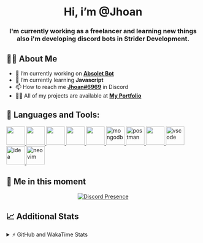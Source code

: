 <h1 align="center">Hi, i’m @Jhoan</h1>
<h3 align="center">I'm currently working as a freelancer and learning new things also i'm developing discord bots in Strider Development.</h3>

## 🙋‍♂️ About Me

- 🔭 I’m currently working on **[Absolet Bot](https://strider.cloud)**
- 🌱 I’m currently learning **Javascript**
- 📫 How to reach me **[Jhoan#6969](https://jhoan.monster/)** in Discord
- 👨‍💻 All of my projects are available at **[My Portfolio](https://jhoan.monster)**

## 🚀 Languages and Tools:
<p align="left"> 
    <a href="https://developer.mozilla.org/en-US/docs/Web/JavaScript" target="_blank"> <img src="https://img.icons8.com/color/48/000000/javascript.png" width="48" height="48"/> </a> 
    <a href="https://www.w3.org/html/" target="_blank"> <img src="https://img.icons8.com/color/48/000000/html-5.png" width="48" height="48"/> </a> 
    <a href="https://www.w3schools.com/css/" target="_blank"> <img src="https://img.icons8.com/color/48/000000/css3.png" width="48" height="48"/> </a> 
    <a href="https://getbootstrap.com" target="_blank"> <img src="https://img.icons8.com/color/48/000000/bootstrap.png" width="48" height="48"/> </a> 
    <a href="https://nodejs.org" target="_blank"> <img src="https://i.imgur.com/XX8lvL7.png" width="48" height="48"/> </a> 
    <a href="https://www.mongodb.com/" target="_blank"> <img src="https://i.imgur.com/nRtS3AN.png" alt="mongodb" width="48" height="48"/> </a> 
    <a href="https://postman.com" target="_blank"> <img src="https://www.vectorlogo.zone/logos/getpostman/getpostman-icon.svg" alt="postman" width="48" height="48"/> </a>   
    <a href="https://git-scm.com/" target="_blank"> <img src="https://img.icons8.com/color/48/000000/git.png" width="48" height="48"/> </a> 
    <a href="https://code.visualstudio.com" target="_blank" > <img src="https://upload.wikimedia.org/wikipedia/commons/thumb/9/9a/Visual_Studio_Code_1.35_icon.svg/2048px-Visual_Studio_Code_1.35_icon.svg.png" alt="vscode" width="48" height="48"> </a>
    <a href="https://www.jetbrains.com/es-es/idea/" target="_blank" > <img src="https://resources.jetbrains.com/storage/products/intellij-idea/img/meta/intellij-idea_logo_300x300.png" alt="idea" width="48" height="48"> </a>
    <a href="https://neovim.io" target="_blank"> <img src="https://icons.iconarchive.com/icons/papirus-team/papirus-apps/512/nvim-icon.png" alt="neovim" width="48" height="48"/> </a>
</p>
  
## 👤 Me in this moment
<p align="center">
    <a href="https://discord.com/users/852617426591154177" target="_blank" rel="nofollow">
        <img src="https://lanyard-profile-readme.vercel.app/api/852617426591154177?idleMessage=Probably%20coding%20Absolet..." alt="Discord Presence" align="center">
    </a>
</p>

## 📈 Additional Stats
<details>
    <summary>⚡ GitHub and WakaTime Stats</summary>
    <br/>

<!--START_SECTION:waka-->
![Code Time](http://img.shields.io/badge/Code%20Time-156%20hrs%2029%20mins-blue)

**🐱 My GitHub Data** 

> 🏆 436 Contributions in the Year 2022
 > 
> 📦 43.3 kB Used in GitHub's Storage 
 > 
> 💼 Opted to Hire
 > 
> 📜 4 Public Repositories 
 > 
> 🔑 12 Private Repositories  
 > 
**I'm a Night 🦉** 

```text
🌞 Morning    31 commits     █░░░░░░░░░░░░░░░░░░░░░░░░   7.01% 
🌆 Daytime    187 commits    ██████████░░░░░░░░░░░░░░░   42.31% 
🌃 Evening    190 commits    ██████████░░░░░░░░░░░░░░░   42.99% 
🌙 Night      34 commits     ██░░░░░░░░░░░░░░░░░░░░░░░   7.69%

```
📅 **I'm Most Productive on Saturday** 

```text
Monday       71 commits     ████░░░░░░░░░░░░░░░░░░░░░   16.06% 
Tuesday      58 commits     ███░░░░░░░░░░░░░░░░░░░░░░   13.12% 
Wednesday    88 commits     █████░░░░░░░░░░░░░░░░░░░░   19.91% 
Thursday     37 commits     ██░░░░░░░░░░░░░░░░░░░░░░░   8.37% 
Friday       18 commits     █░░░░░░░░░░░░░░░░░░░░░░░░   4.07% 
Saturday     109 commits    ██████░░░░░░░░░░░░░░░░░░░   24.66% 
Sunday       61 commits     ███░░░░░░░░░░░░░░░░░░░░░░   13.8%

```


📊 **This Week I Spent My Time On** 

```text
⌚︎ Time Zone: America/Bogota

💬 Programming Languages: 
JavaScript               13 hrs 21 mins      ██████████████████░░░░░░░   73.07% 
JSON                     1 hr 3 mins         █░░░░░░░░░░░░░░░░░░░░░░░░   5.78% 
TypeScript               1 hr 3 mins         █░░░░░░░░░░░░░░░░░░░░░░░░   5.75% 
EJS                      42 mins             █░░░░░░░░░░░░░░░░░░░░░░░░   3.87% 
YAML                     35 mins             ░░░░░░░░░░░░░░░░░░░░░░░░░   3.23%

🔥 Editors: 
VS Code                  18 hrs 16 mins      █████████████████████████   99.97% 
Neovim                   0 secs              ░░░░░░░░░░░░░░░░░░░░░░░░░   0.03%

🐱‍💻 Projects: 
Flame Bot                5 hrs 9 mins        ███████░░░░░░░░░░░░░░░░░░   28.19% 
Fium Manager             3 hrs 10 mins       ████░░░░░░░░░░░░░░░░░░░░░   17.4% 
learning-react           2 hrs 56 mins       ████░░░░░░░░░░░░░░░░░░░░░   16.1% 
moon-dashboard           1 hr 42 mins        ██░░░░░░░░░░░░░░░░░░░░░░░   9.35% 
Fium Bot                 1 hr 20 mins        █░░░░░░░░░░░░░░░░░░░░░░░░   7.37%

💻 Operating System: 
Linux                    18 hrs 16 mins      █████████████████████████   100.0%

```

**I Mostly Code in JavaScript** 

```text
JavaScript               9 repos             ████████████████░░░░░░░░░   64.29% 
Java                     2 repos             ███░░░░░░░░░░░░░░░░░░░░░░   14.29% 
SCSS                     1 repo              █░░░░░░░░░░░░░░░░░░░░░░░░   7.14% 
TypeScript               1 repo              █░░░░░░░░░░░░░░░░░░░░░░░░   7.14% 
CSS                      1 repo              █░░░░░░░░░░░░░░░░░░░░░░░░   7.14%

```



 Last Updated on 05/06/2022 10:39:07 UTC
<!--END_SECTION:waka-->
</details>
